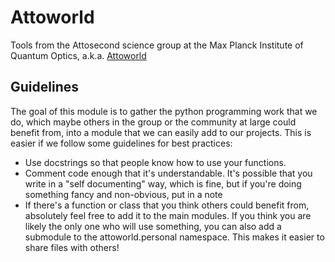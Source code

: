 # Attoworld
Tools from the Attosecond science group at the Max Planck Institute of Quantum Optics, a.k.a. [Attoworld](https://www.attoworld.de)

## Guidelines
The goal of this module is to gather the python programming work that we do, which maybe others in the group or the community at large could benefit from, into a module that we can easily add to our projects. This is easier if we follow some guidelines for best practices:
 - Use docstrings so that people know how to use your functions.
 - Comment code enough that it's understandable. It's possible that you write in a "self documenting" way, which is fine, but if you're doing something fancy and non-obvious, put in a note
 - If there's a function or class that you think others could benefit from, absolutely feel free to add it to the main modules. If you think you are likely the only one who will use something, you can also add a submodule to the attoworld.personal namespace. This makes it easier to share files with others!

